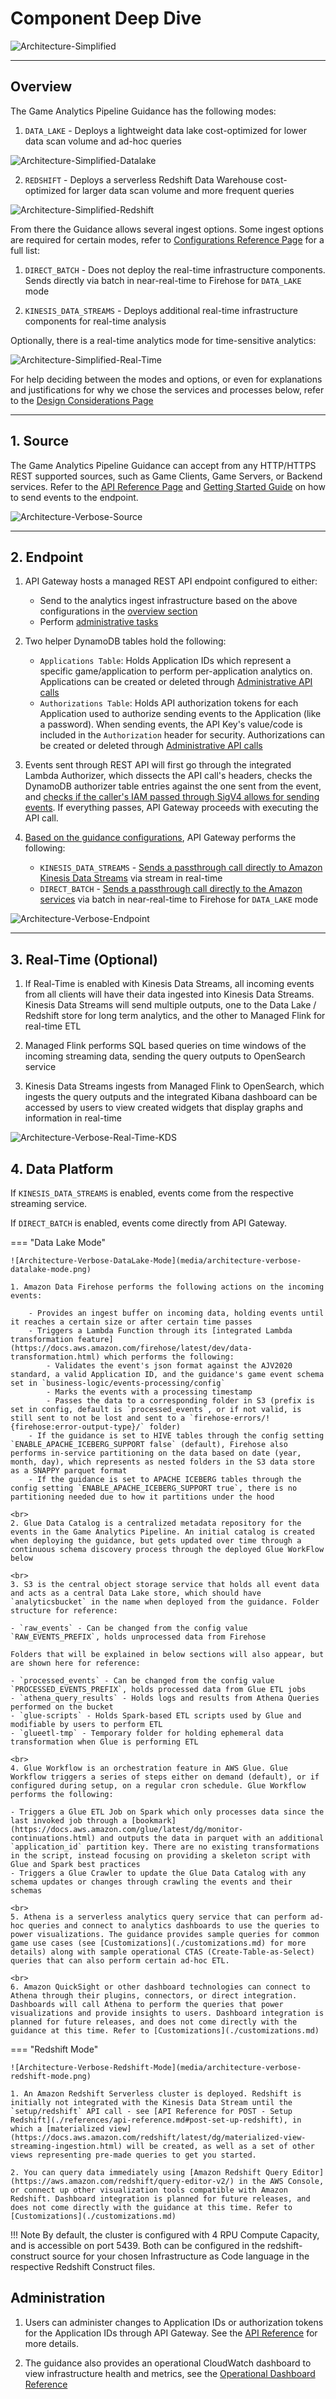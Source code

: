 # Component Deep Dive

![Architecture-Simplified](media/architecture-simplified.png)

---
## Overview
The Game Analytics Pipeline Guidance has the following modes:

1. `DATA_LAKE` - Deploys a lightweight data lake cost-optimized for lower data scan volume and ad-hoc queries

![Architecture-Simplified-Datalake](media/architecture-simplified-datalake-mode.png)

2. `REDSHIFT` - Deploys a serverless Redshift Data Warehouse cost-optimized for larger data scan volume and more frequent queries

![Architecture-Simplified-Redshift](media/architecture-simplified-redshift-mode.png)

From there the Guidance allows several ingest options. Some ingest options are required for certain modes, refer to [Configurations Reference Page](./references/config-reference.md) for a full list:

1. `DIRECT_BATCH` - Does not deploy the real-time infrastructure components. Sends directly via batch in near-real-time to Firehose for `DATA_LAKE` mode

2. `KINESIS_DATA_STREAMS` - Deploys additional real-time infrastructure components for real-time analysis

Optionally, there is a real-time analytics mode for time-sensitive analytics:

![Architecture-Simplified-Real-Time](media/architecture-simplified-real-time.png)

For help deciding between the modes and options, or even for explanations and justifications for why we chose the services and processes below, refer to the [Design Considerations Page](./design-considerations.md)

---
## 1. Source
The Game Analytics Pipeline Guidance can accept from any HTTP/HTTPS REST supported sources, such as Game Clients, Game Servers, or Backend services. Refer to the [API Reference Page](./references/api-reference.md) and [Getting Started Guide](./getting-started.md) on how to send events to the endpoint.

![Architecture-Verbose-Source](media/architecture-verbose-source.png)

---

## 2. Endpoint
1. API Gateway hosts a managed REST API endpoint configured to either:

    - Send to the analytics ingest infrastructure based on the above configurations in the [overview section](./component-deep-dive.md#overview)
    - Perform [administrative tasks](./component-deep-dive.md#administration)

2. Two helper DynamoDB tables hold the following:
    - `Applications Table`: Holds Application IDs which represent a specific game/application to perform per-application analytics on. Applications can be created or deleted through [Administrative API calls](./component-deep-dive.md#administration)
    - `Authorizations Table`: Holds API authorization tokens for each Application used to authorize sending events to the Application (like a password). When sending events, the API Key's value/code is included in the `Authorization` header for security. Authorizations can be created or deleted through [Administrative API calls](./component-deep-dive.md#administration)

3. Events sent through REST API will first go through the integrated Lambda Authorizer, which dissects the API call's headers, checks the DynamoDB authorizer table entries against the one sent from the event, and [checks if the caller's IAM passed through SigV4 allows for sending events](https://docs.aws.amazon.com/apigateway/latest/developerguide/http-api-access-control-iam.html). If everything passes, API Gateway proceeds with executing the API call.

4. [Based on the guidance configurations](./component-deep-dive.md#overview), API Gateway performs the following:

    - `KINESIS_DATA_STREAMS` - [Sends a passthrough call directly to Amazon Kinesis Data Streams](https://docs.aws.amazon.com/apigateway/latest/developerguide/http-api-develop-integrations-aws-services.html) via stream in real-time
    - `DIRECT_BATCH` - [Sends a passthrough call directly to the Amazon services](https://docs.aws.amazon.com/apigateway/latest/developerguide/http-api-develop-integrations-aws-services.html) via batch in near-real-time to Firehose for `DATA_LAKE` mode

![Architecture-Verbose-Endpoint](media/architecture-verbose-endpoint.png)

---

## 3. Real-Time (Optional)

1. If Real-Time is enabled with Kinesis Data Streams, all incoming events from all clients will have their data ingested into Kinesis Data Streams. Kinesis Data Streams will send multiple outputs, one to the Data Lake / Redshift store for long term analytics, and the other to Managed Flink for real-time ETL

2. Managed Flink performs SQL based queries on time windows of the incoming streaming data, sending the query outputs to OpenSearch service

3. Kinesis Data Streams ingests from Managed Flink to OpenSearch, which ingests the query outputs and the integrated Kibana dashboard can be accessed by users to view created widgets that display graphs and information in real-time

![Architecture-Verbose-Real-Time-KDS](media/architecture-verbose-real-time-kds.png)

## 4. Data Platform

If `KINESIS_DATA_STREAMS` is enabled, events come from the respective streaming service.

If `DIRECT_BATCH` is enabled, events come directly from API Gateway.

=== "Data Lake Mode"

    ![Architecture-Verbose-DataLake-Mode](media/architecture-verbose-datalake-mode.png)

    1. Amazon Data Firehose performs the following actions on the incoming events:
    
        - Provides an ingest buffer on incoming data, holding events until it reaches a certain size or after certain time passes
        - Triggers a Lambda Function through its [integrated Lambda transformation feature](https://docs.aws.amazon.com/firehose/latest/dev/data-transformation.html) which performs the following:
            - Validates the event's json format against the AJV2020 standard, a valid Application ID, and the guidance's game event schema set in `business-logic/events-processing/config`
            - Marks the events with a processing timestamp
            - Passes the data to a corresponding folder in S3 (prefix is set in config, default is `processed_events`, or if not valid, is still sent to not be lost and sent to a `firehose-errors/!{firehose:error-output-type}/` folder)
        - If the guidance is set to HIVE tables through the config setting `ENABLE_APACHE_ICEBERG_SUPPORT false` (default), Firehose also performs in-service partitioning on the data based on date (year, month, day), which represents as nested folders in the S3 data store as a SNAPPY parquet format
        - If the guidance is set to APACHE ICEBERG tables through the config setting `ENABLE_APACHE_ICEBERG_SUPPORT true`, there is no partitioning needed due to how it partitions under the hood

    <br>
    2. Glue Data Catalog is a centralized metadata repository for the events in the Game Analytics Pipeline. An initial catalog is created when deploying the guidance, but gets updated over time through a continuous schema discovery process through the deployed Glue WorkFlow below

    <br>
    3. S3 is the central object storage service that holds all event data and acts as a central Data Lake store, which should have `analyticsbucket` in the name when deployed from the guidance. Folder structure for reference:

    - `raw_events` - Can be changed from the config value `RAW_EVENTS_PREFIX`, holds unprocessed data from Firehose

    Folders that will be explained in below sections will also appear, but are shown here for reference:

    - `processed_events` - Can be changed from the config value `PROCESSED_EVENTS_PREFIX`, holds processed data from Glue ETL jobs
    - `athena_query_results` - Holds logs and results from Athena Queries performed on the bucket
    - `glue-scripts` - Holds Spark-based ETL scripts used by Glue and modifiable by users to perform ETL
    - `glueetl-tmp` - Temporary folder for holding ephemeral data transformation when Glue is performing ETL

    <br>
    4. Glue Workflow is an orchestration feature in AWS Glue. Glue Workflow triggers a series of steps either on demand (default), or if configured during setup, on a regular cron schedule. Glue Workflow performs the following:

    - Triggers a Glue ETL Job on Spark which only processes data since the last invoked job through a [bookmark](https://docs.aws.amazon.com/glue/latest/dg/monitor-continuations.html) and outputs the data in parquet with an additional `application_id` partition key. There are no existing transformations in the script, instead focusing on providing a skeleton script with Glue and Spark best practices
    - Triggers a Glue Crawler to update the Glue Data Catalog with any schema updates or changes through crawling the events and their schemas

    <br>
    5. Athena is a serverless analytics query service that can perform ad-hoc queries and connect to analytics dashboards to use the queries to power visualizations. The guidance provides sample queries for common game use cases (see [Customizations](./customizations.md) for more details) along with sample operational CTAS (Create-Table-as-Select) queries that can also perform certain ad-hoc ETL.
    
    <br>
    6. Amazon QuickSight or other dashboard technologies can connect to Athena through their plugins, connectors, or direct integration. Dashboards will call Athena to perform the queries that power visualizations and provide insights to users. Dashboard integration is planned for future releases, and does not come directly with the guidance at this time. Refer to [Customizations](./customizations.md)

=== "Redshift Mode"

    ![Architecture-Verbose-Redshift-Mode](media/architecture-verbose-redshift-mode.png)

    1. An Amazon Redshift Serverless cluster is deployed. Redshift is initially not integrated with the Kinesis Data Stream until the `setup/redshift` API call - see [API Reference for POST - Setup Redshift](./references/api-reference.md#post-set-up-redshift), in which a [materialized view](https://docs.aws.amazon.com/redshift/latest/dg/materialized-view-streaming-ingestion.html) will be created, as well as a set of other views representing pre-made queries to get you started.

    2. You can query data immediately using [Amazon Redshift Query Editor](https://aws.amazon.com/redshift/query-editor-v2/) in the AWS Console, or connect up other visualization tools compatible with Amazon Redshift. Dashboard integration is planned for future releases, and does not come directly with the guidance at this time. Refer to [Customizations](./customizations.md)

!!! Note
    By default, the cluster is configured with 4 RPU Compute Capacity, and is accessible on port 5439. Both can be configured in the redshift-construct source for your chosen Infrastructure as Code language in the respective Redshift Construct files.

## Administration

1. Users can administer changes to Application IDs or authorization tokens for the Application IDs through API Gateway. See the [API Reference](./references/api-reference.md) for more details.

2. The guidance also provides an operational CloudWatch dashboard to view infrastructure health and metrics, see the [Operational Dashboard Reference](./references/ops-dashboard-reference.md)